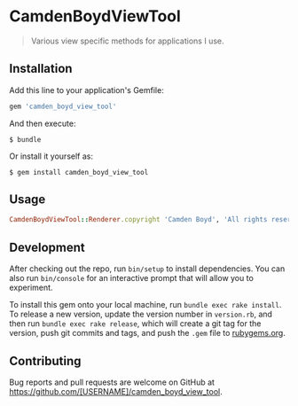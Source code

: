 # CamdenBoydViewTool

> Various view specific methods for applications I use.

## Installation

Add this line to your application's Gemfile:

```ruby
gem 'camden_boyd_view_tool'
```

And then execute:

    $ bundle

Or install it yourself as:

    $ gem install camden_boyd_view_tool

## Usage
```ruby
CamdenBoydViewTool::Renderer.copyright 'Camden Boyd', 'All rights reserved'
```
## Development

After checking out the repo, run `bin/setup` to install dependencies. You can also run `bin/console` for an interactive prompt that will allow you to experiment.

To install this gem onto your local machine, run `bundle exec rake install`. To release a new version, update the version number in `version.rb`, and then run `bundle exec rake release`, which will create a git tag for the version, push git commits and tags, and push the `.gem` file to [rubygems.org](https://rubygems.org).

## Contributing

Bug reports and pull requests are welcome on GitHub at https://github.com/[USERNAME]/camden_boyd_view_tool.

